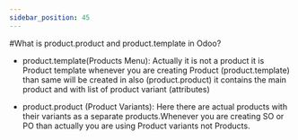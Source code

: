 ```yaml
---
sidebar_position: 45
---
```


#What is product.product and product.template in Odoo?

* product.template(Products Menu):
Actually it is not a product it is Product template whenever you are creating Product (product.template) than same will be created in also (product.product)
it contains the main product and with list of product variant (attributes)

* product.product (Product Variants):
Here there are actual products with their variants as a separate products.Whenever you are creating SO or PO than actually you are using Product variants not Products.